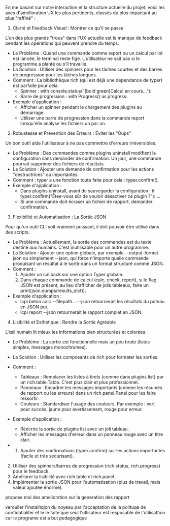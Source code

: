 En me basant sur notre interaction et la structure actuelle du projet, voici les axes d'amélioration UX les plus pertinents, classés du plus impactant au plus "raffiné" :

  1. Clarté et Feedback Visuel : Montrer ce qu'il se passe

  L'un des plus grands "trous" dans l'UX actuelle est le manque de feedback pendant les opérations qui peuvent prendre du temps.

   * Le Problème : Quand une commande comme report ou un calcul par lot est lancée, le terminal reste figé. L'utilisateur ne sait pas si le programme a planté ou s'il travaille.
   * La Solution : Utiliser des spinners pour les tâches courtes et des barres de progression pour les tâches longues.
   * Comment : La bibliothèque rich (qui est déjà une dépendance de typer) est parfaite pour cela.
       * Spinner : with console.status("[bold green]Calcul en cours..."):
       * Barre de progression : with Progress() as progress:
   * Exemple d'application :
       * Afficher un spinner pendant le chargement des plugins au démarrage.
       * Utiliser une barre de progression dans la commande report lorsqu'elle analyse les fichiers un par un.

  2. Robustesse et Prévention des Erreurs : Éviter les "Oups"

  Un bon outil aide l'utilisateur à ne pas commettre d'erreurs irréversibles.

   * Le Problème : Des commandes comme plugins uninstall modifient la configuration sans demander de confirmation. Un jour, une commande pourrait supprimer des fichiers de résultats.
   * La Solution : Ajouter une demande de confirmation pour les actions "destructrices" ou importantes.
   * Comment : typer a une fonction toute faite pour cela : typer.confirm().
   * Exemple d'application :
       * Dans plugins uninstall, avant de sauvegarder la configuration : if typer.confirm("Êtes-vous sûr de vouloir désactiver ce plugin ?"): ...
       * Si une commande doit écraser un fichier de rapport, demander confirmation.

  3. Flexibilité et Automatisation : La Sortie JSON

  Pour qu'un outil CLI soit vraiment puissant, il doit pouvoir être utilisé dans des scripts.

   * Le Problème : Actuellement, la sortie des commandes est du texte destiné aux humains. C'est inutilisable pour un autre programme.
   * La Solution : Ajouter une option globale, par exemple --output-format json ou simplement --json, qui force n'importe quelle commande produisant un résultat à le sortir dans un format structuré comme JSON.
   * Comment :
       1. Ajouter un callback sur une option Typer globale.
       2. Dans chaque commande de calcul (calc, check, report), si le flag JSON est présent, au lieu d'afficher de jolis tableaux, faire un print(json.dumps(results_dict)).
   * Exemple d'application :
       * lcpi beton calc --filepath... --json retournerait les résultats du poteau en JSON pur.
       * lcpi report --json retournerait le rapport complet en JSON.

  4. Lisibilité et Esthétique : Rendre la Sortie Agréable

  L'œil humain lit mieux les informations bien structurées et colorées.

   * Le Problème : La sortie est fonctionnelle mais un peu brute (listes simples, messages monochromes).
   * La Solution : Utiliser les composants de rich pour formater les sorties.
   * Comment :
       * Tableaux : Remplacer les listes à tirets (comme dans plugins list) par un rich.table.Table. C'est plus clair et plus professionnel.
       * Panneaux : Encadrer les messages importants (comme les résumés de rapport ou les erreurs) dans un rich.panel.Panel pour les faire ressortir.
       * Couleurs : Standardiser l'usage des couleurs. Par exemple : vert pour succès, jaune pour avertissement, rouge pour erreur.
   * Exemple d'application :
       * Réécrire la sortie de plugins list avec un joli tableau.
       * Afficher les messages d'erreur dans un panneau rouge avec un titre clair.

   *  1. Ajouter des confirmations (typer.confirm) sur les actions importantes (facile et très sécurisant).
   2. Utiliser des spinners/barres de progression (rich.status, rich.progress) pour le feedback.
   3. Améliorer la lisibilité avec rich.table et rich.panel.
   4. Implémenter la sortie JSON pour l'automatisation (plus de travail, mais valeur ajoutée énorme).

propose moi des amelioration sur la generation des rapport

verouller l'installtqion du noyeau par l'acceptation de la polituqe de confidatialiter et le le faite que seul l'utlisateur est resposable de l'utilisattion car le programe est a but pedagogique